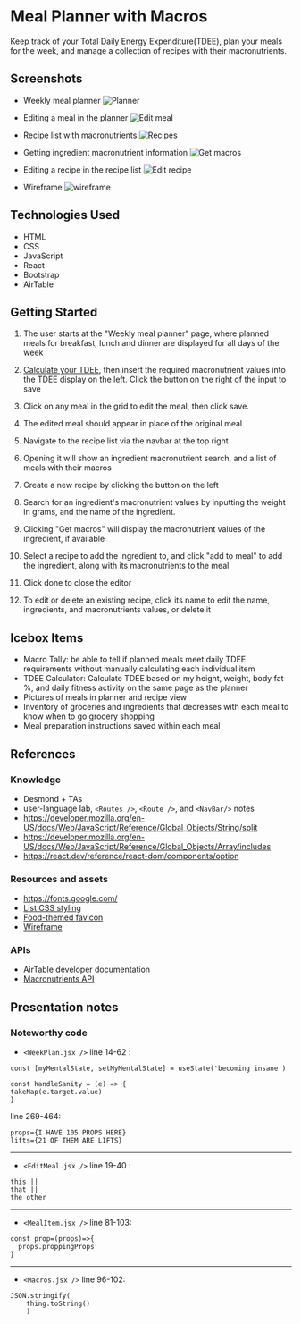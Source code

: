 # Meal Planner with Macros

Keep track of your Total Daily Energy Expenditure(TDEE), plan your meals for the week, and manage a collection of recipes with their macronutrients.

## Screenshots

- Weekly meal planner
  ![Planner](https://github.com/kr222/sei-projects/assets/59068114/a3f33a0d-e10b-4a4f-92a4-0662df92eb17)

- Editing a meal in the planner
  ![Edit meal](https://github.com/kr222/sei-projects/assets/59068114/3e0b045d-3657-42fb-94b8-93c7c742a145)

- Recipe list with macronutrients
  ![Recipes](https://github.com/kr222/sei-projects/assets/59068114/628dff53-5d46-4b99-9d22-7fd012bc14c5)

- Getting ingredient macronutrient information
  ![Get macros](https://github.com/kr222/sei-projects/assets/59068114/03ab61c3-31bd-427f-952c-d807659f5fb4)

- Editing a recipe in the recipe list
  ![Edit recipe](https://github.com/kr222/sei-projects/assets/59068114/8aa2e887-6350-4c77-8dae-9acd445d405a)

- Wireframe
  ![wireframe](https://github.com/kr222/sei-projects/assets/59068114/bddae465-1268-4a4a-b881-6b23b856d486)

## Technologies Used

- HTML
- CSS
- JavaScript
- React
- Bootstrap
- AirTable

## Getting Started

1. The user starts at the "Weekly meal planner" page, where planned meals for breakfast, lunch and dinner are displayed for all days of the week
2. [Calculate your TDEE](https://tdeecalculator.net/), then insert the required macronutrient values into the TDEE display on the left. Click the button on the right of the input to save
3. Click on any meal in the grid to edit the meal, then click save.
4. The edited meal should appear in place of the original meal

5. Navigate to the recipe list via the navbar at the top right
6. Opening it will show an ingredient macronutrient search, and a list of meals with their macros
7. Create a new recipe by clicking the button on the left
8. Search for an ingredient's macronutrient values by inputting the weight in grams, and the name of the ingredient.
9. Clicking "Get macros" will display the macronutrient values of the ingredient, if available
10. Select a recipe to add the ingredient to, and click "add to meal" to add the ingredient, along with its macronutrients to the meal
11. Click done to close the editor
12. To edit or delete an existing recipe, click its name to edit the name, ingredients, and macronutrients values, or delete it

## Icebox Items

- Macro Tally: be able to tell if planned meals meet daily TDEE requirements without manually calculating each individual item
- TDEE Calculator: Calculate TDEE based on my height, weight, body fat %, and daily fitness activity on the same page as the planner
- Pictures of meals in planner and recipe view
- Inventory of groceries and ingredients that decreases with each meal to know when to go grocery shopping
- Meal preparation instructions saved within each meal

## References

### Knowledge

- Desmond + TAs
- user-language lab, `<Routes />`, `<Route />`, and `<NavBar/>` notes
- https://developer.mozilla.org/en-US/docs/Web/JavaScript/Reference/Global_Objects/String/split
- https://developer.mozilla.org/en-US/docs/Web/JavaScript/Reference/Global_Objects/Array/includes
- https://react.dev/reference/react-dom/components/option

### Resources and assets

- https://fonts.google.com/
- [List CSS styling](https://freefrontend.com/css-lists/page/2/)
- [Food-themed favicon](https://icons-for-free.com/food+health+nutrition+orange+icon-1320168729336562544/)
- [Wireframe](https://app.diagrams.net/)

### APIs

- AirTable developer documentation
- [Macronutrients API](https://api-ninjas.com/api/nutrition)

## Presentation notes

### Noteworthy code

- `<WeekPlan.jsx />` line 14-62 :

```
const [myMentalState, setMyMentalState] = useState('becoming insane')

const handleSanity = (e) => {
takeNap(e.target.value)
}
```

line 269-464:

```
props={I HAVE 105 PROPS HERE}
lifts={21 OF THEM ARE LIFTS}

```

---

- `<EditMeal.jsx />` line 19-40 :

```
this ||
that ||
the other
```

---

- `<MealItem.jsx />` line 81-103:

```
const prop=(props)=>{
  props.proppingProps
}

```

---

- `<Macros.jsx />` line 96-102:

```
JSON.stringify(
    thing.toString()
    )
```
